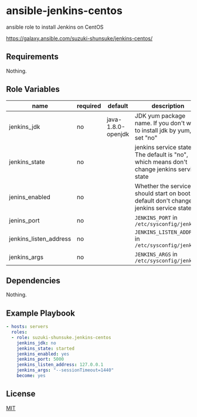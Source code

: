 # ansible-jenkins-centos

ansible role to install Jenkins on CentOS

https://galaxy.ansible.com/suzuki-shunsuke/jenkins-centos/

## Requirements

Nothing.

## Role Variables

name | required | default | description
--- | --- | --- | ---
jenkins_jdk | no | java-1.8.0-openjdk | JDK yum package name. If you don't want to install jdk by yum, set "no"
jenkins_state | no | | jenkins service state. The default is "no", which means don't change jenkins service state
jenins_enabled | no | | Whether the service should start on boot. By default don't change jenkins service state
jenins_port | no | | `JENKINS_PORT` in `/etc/sysconfig/jenkins`
jenkins_listen_address | no | | `JENKINS_LISTEN_ADDRESS` in `/etc/sysconfig/jenkins`
jenkins_args | no | | `JENKINS_ARGS` in `/etc/sysconfig/jenkins`

## Dependencies

Nothing.

## Example Playbook

```yaml
- hosts: servers
  roles:
  - role: suzuki-shunsuke.jenkins-centos
    jenkins_jdk: no
    jenkins_state: started
    jenkins_enabled: yes
    jenkins_port: 5000
    jenkins_listen_address: 127.0.0.1
    jenkins_args: "--sessionTimeout=1440"
    become: yes
```

## License

[MIT](LICENSE)
